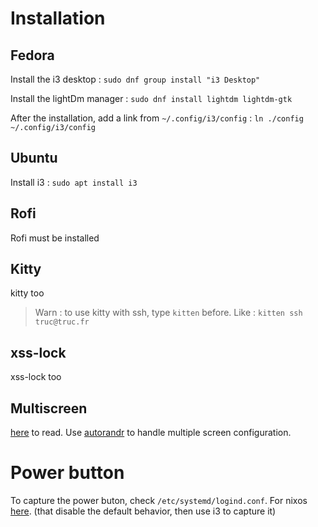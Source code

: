 # Installation

## Fedora

Install the i3 desktop : `sudo dnf group install "i3 Desktop"`

Install the lightDm manager : `sudo dnf install lightdm lightdm-gtk`

After the installation, add a link from `~/.config/i3/config` : `ln ./config ~/.config/i3/config`

## Ubuntu

Install i3 : `sudo apt install i3`

## Rofi

Rofi must be installed

## Kitty

kitty too

> Warn : to use kitty with ssh, type `kitten` before. Like : `kitten ssh truc@truc.fr`

## xss-lock

xss-lock too

## Multiscreen

[here](https://fedoramagazine.org/using-i3-with-multiple-monitors/) to read. Use [autorandr](https://github.com/phillipberndt/autorandr) to handle multiple screen configuration.

# Power button

To capture the power buton, check `/etc/systemd/logind.conf`. For nixos [here](https://nixos.wiki/wiki/Logind). (that disable the default behavior, then use i3 to capture it)
